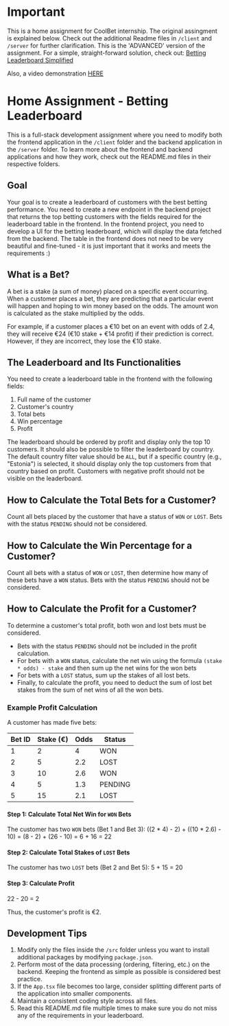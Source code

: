 # Important

This is a home assignment for CoolBet internship. The original assingment is explained below. Check out the additional Readme files in `/client`  and `/server`  for further clarification.
This is the 'ADVANCED' version of the assignment. For a simple, straight-forward solution, check out: [Betting Leaderboard Simplified](https://github.com/MattiasSimson/betting-leaderboard-simplified)

Also, a video demonstration [HERE](https://www.youtube.com/watch?v=Qa6vrEtZXEo)

# Home Assignment - Betting Leaderboard

This is a full-stack development assignment where you need to modify both the frontend application in the `/client` folder and the backend application in the `/server` folder. To learn more about the frontend and backend applications and how they work, check out the README.md files in their respective folders.

## Goal

Your goal is to create a leaderboard of customers with the best betting performance. You need to create a new endpoint in the backend project that returns the top betting customers with the fields required for the leaderboard table in the frontend. In the frontend project, you need to develop a UI for the betting leaderboard, which will display the data fetched from the backend. The table in the frontend does not need to be very beautiful and fine-tuned - it is just important that it works and meets the requirements :)

## What is a Bet?
A bet is a stake (a sum of money) placed on a specific event occurring. When a customer places a bet, they are predicting that a particular event will happen and hoping to win money based on the odds. The amount won is calculated as the stake multiplied by the odds.

For example, if a customer places a €10 bet on an event with odds of 2.4, they will receive €24 (€10 stake + €14 profit) if their prediction is correct. However, if they are incorrect, they lose the €10 stake.

## The Leaderboard and Its Functionalities

You need to create a leaderboard table in the frontend with the following fields:

1) Full name of the customer
2) Customer's country
3) Total bets
4) Win percentage
5) Profit

The leaderboard should be ordered by profit and display only the top 10 customers. It should also be possible to filter the leaderboard by country. The default country filter value should be `ALL`, but if a specific country (e.g., "Estonia") is selected, it should display only the top customers from that country based on profit. Customers with negative profit should not be visible on the leaderboard.

## How to Calculate the Total Bets for a Customer?
Count all bets placed by the customer that have a status of `WON` or `LOST`. Bets with the status `PENDING` should not be considered.

## How to Calculate the Win Percentage for a Customer?
Count all bets with a status of `WON` or `LOST`, then determine how many of these bets have a `WON` status. Bets with the status `PENDING` should not be considered.

## How to Calculate the Profit for a Customer?

To determine a customer's total profit, both won and lost bets must be considered.
- Bets with the status `PENDING` should not be included in the profit calculation.
- For bets with a `WON` status, calculate the net win using the formula `(stake * odds) - stake` and then sum up the net wins for the won bets
- For bets with a `LOST` status, sum up the stakes of all lost bets.
- Finally, to calculate the profit, you need to deduct the sum of lost bet stakes from the sum of net wins of all the won bets.


### Example Profit Calculation
A customer has made five bets:

| Bet ID  | Stake (€) | Odds | Status |
|---------|-----------|------|---------|
| 1       | 2         | 4    | WON     |
| 2       | 5         | 2.2  | LOST    |
| 3       | 10        | 2.6  | WON     |
| 4       | 5         | 1.3  | PENDING |
| 5       | 15        | 2.1  | LOST    |

#### Step 1: Calculate Total Net Win for `WON` Bets
The customer has two `WON` bets (Bet 1 and Bet 3):
((2 * 4) - 2) + ((10 * 2.6) - 10) = (8 - 2) + (26 - 10) = 6 + 16 = 22

#### Step 2: Calculate Total Stakes of `LOST` Bets
The customer has two `LOST` bets (Bet 2 and Bet 5):
5 + 15 = 20

#### Step 3: Calculate Profit
22 - 20 = 2

Thus, the customer's profit is €2.

## Development Tips
1) Modify only the files inside the `/src` folder unless you want to install additional packages by modifying `package.json`.
2) Perform most of the data processing (ordering, filtering, etc.) on the backend. Keeping the frontend as simple as possible is considered best practice.
3) If the `App.tsx` file becomes too large, consider splitting different parts of the application into smaller components.
4) Maintain a consistent coding style across all files.
5) Read this README.md file multiple times to make sure you do not miss any of the requirements in your leaderboard.